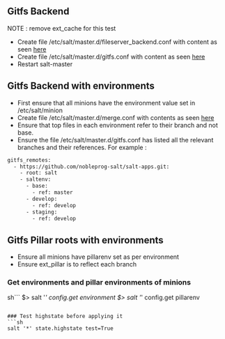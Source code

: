 ## Gitfs Backend
NOTE : remove ext_cache for this test


- Create file /etc/salt/master.d/fileserver_backend.conf with content as seen [here](https://github.com/nobleprog-salt/salt-apps/blob/master/config/master/master.d/fileserver_backend.conf)     
- Create file /etc/salt/master.d/gitfs.conf with content as seen [here](https://github.com/nobleprog-salt/salt-apps/blob/master/config/master/master.d/gitfs.conf)      
- Restart salt-master


## Gitfs Backend with environments
- First ensure that all minions have the environment value set in /etc/salt/minion
- Create file /etc/salt/master.d/merge.conf with contents as seen [here](https://github.com/nobleprog-salt/salt-apps/blob/master/config/master/master.d/merge.conf)
- Ensure that top files in each environment refer to their branch and not base.
- Ensure the file /etc/salt/master.d/gitfs.conf has listed all the relevant branches and their references. For example :
```sh
gitfs_remotes:
  - https://github.com/nobleprog-salt/salt-apps.git:
    - root: salt
    - saltenv:
      - base:
        - ref: master
      - develop:
        - ref: develop
      - staging:
        - ref: develop
```

## Gitfs Pillar roots with environments
- Ensure all minions have pillarenv set as per environment
- Ensure ext_pillar is to reflect each branch


### Get environments and pillar environments of minions
sh```
$> salt '*' config.get environment
$> salt '*' config.get pillarenv
```

### Test highstate before applying it
```sh
salt '*' state.highstate test=True
```

